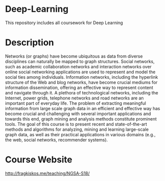 # Deep-Learning
This repository includes all coursework for Deep Learning

# Description 
Networks (or graphs) have become ubiquitous as data from diverse disciplines can naturally be mapped to graph structures. Social networks, such as academic collaboration networks and interaction networks over online social networking applications are used to represent and model the social ties among individuals. Information networks, including the hyperlink structure of the Web and blog networks, have become crucial mediums for information dissemination, offering an effective way to represent content and navigate through it. A plethora of technological networks, including the Internet, power grids, telephone networks and road networks are an important part of everyday life. The problem of extracting meaningful information from large scale graph data in an efficient and effective way has become crucial and challenging with several important applications and towards this end, graph mining and analysis methods constitute prominent tools. The goal of this course is to present recent and state-of-the-art methods and algorithms for analyzing, mining and learning large-scale graph data, as well as their practical applications in various domains (e.g., the web, social networks, recommender systems).

# Course Website
http://fragkiskos.me/teaching/NGSA-S18/
